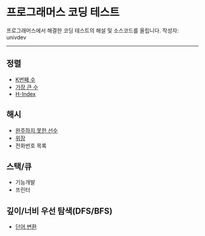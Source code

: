 # 프로그래머스 코딩 테스트
프로그래머스에서 해결한 코딩 테스트의 해설 및 소스코드를 올립니다.
작성자: univdev

---
## 정렬
- [K번째 수](./정렬/K번째_수.md)
- [가장 큰 수](./정렬/가장_큰_수.md)
- [H-Index](./정렬/H-index.md)
## 해시
- [완주하지 못한 선수](./해시/완주하지_못한_선수.md)
- [위장](./해시/위장.md)
- 전화번호 목록
## 스택/큐
- 기능개발
- 프린터
## 깊이/너비 우선 탐색(DFS/BFS)
- [단어 변환](./DFS_BFS/단어_변환.md)
